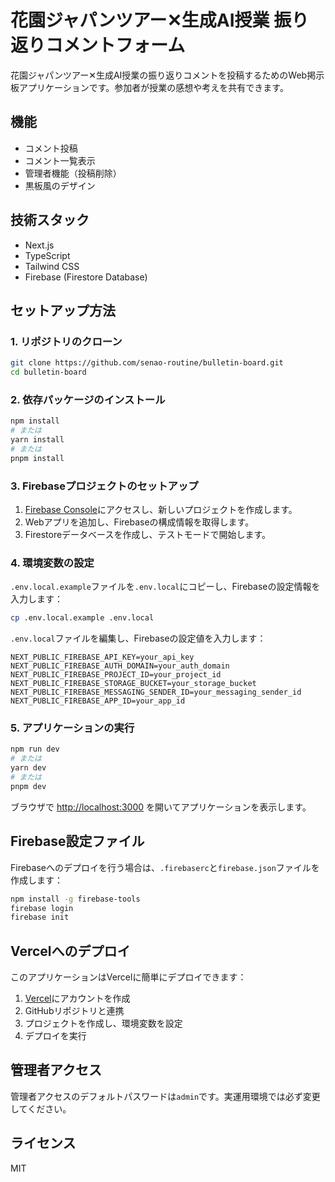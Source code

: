 # 花園ジャパンツアー✕生成AI授業 振り返りコメントフォーム

花園ジャパンツアー✕生成AI授業の振り返りコメントを投稿するためのWeb掲示板アプリケーションです。参加者が授業の感想や考えを共有できます。

## 機能

- コメント投稿
- コメント一覧表示
- 管理者機能（投稿削除）
- 黒板風のデザイン

## 技術スタック

- Next.js
- TypeScript
- Tailwind CSS
- Firebase (Firestore Database)

## セットアップ方法

### 1. リポジトリのクローン

```bash
git clone https://github.com/senao-routine/bulletin-board.git
cd bulletin-board
```

### 2. 依存パッケージのインストール

```bash
npm install
# または
yarn install
# または
pnpm install
```

### 3. Firebaseプロジェクトのセットアップ

1. [Firebase Console](https://console.firebase.google.com/)にアクセスし、新しいプロジェクトを作成します。
2. Webアプリを追加し、Firebaseの構成情報を取得します。
3. Firestoreデータベースを作成し、テストモードで開始します。

### 4. 環境変数の設定

`.env.local.example`ファイルを`.env.local`にコピーし、Firebaseの設定情報を入力します：

```bash
cp .env.local.example .env.local
```

`.env.local`ファイルを編集し、Firebaseの設定値を入力します：

```
NEXT_PUBLIC_FIREBASE_API_KEY=your_api_key
NEXT_PUBLIC_FIREBASE_AUTH_DOMAIN=your_auth_domain
NEXT_PUBLIC_FIREBASE_PROJECT_ID=your_project_id
NEXT_PUBLIC_FIREBASE_STORAGE_BUCKET=your_storage_bucket
NEXT_PUBLIC_FIREBASE_MESSAGING_SENDER_ID=your_messaging_sender_id
NEXT_PUBLIC_FIREBASE_APP_ID=your_app_id
```

### 5. アプリケーションの実行

```bash
npm run dev
# または
yarn dev
# または
pnpm dev
```

ブラウザで [http://localhost:3000](http://localhost:3000) を開いてアプリケーションを表示します。

## Firebase設定ファイル

Firebaseへのデプロイを行う場合は、`.firebaserc`と`firebase.json`ファイルを作成します：

```bash
npm install -g firebase-tools
firebase login
firebase init
```

## Vercelへのデプロイ

このアプリケーションはVercelに簡単にデプロイできます：

1. [Vercel](https://vercel.com)にアカウントを作成
2. GitHubリポジトリと連携
3. プロジェクトを作成し、環境変数を設定
4. デプロイを実行

## 管理者アクセス

管理者アクセスのデフォルトパスワードは`admin`です。実運用環境では必ず変更してください。

## ライセンス

MIT